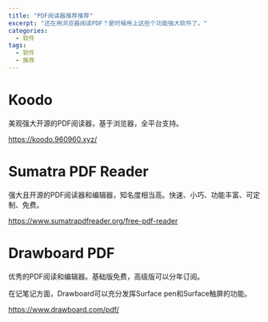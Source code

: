 ```yaml
---
title: "PDF阅读器推荐推荐"
excerpt: "还在用浏览器阅读PDF？是时候用上这些个功能强大软件了。"
categories:
  - 软件
tags:
  - 软件
  - 推荐
---
```


# Koodo

美观强大开源的PDF阅读器，基于浏览器，全平台支持。

https://koodo.960960.xyz/

# Sumatra PDF Reader

强大且开源的PDF阅读器和编辑器，知名度相当高。快速、小巧、功能丰富、可定制、免费。

https://www.sumatrapdfreader.org/free-pdf-reader

# Drawboard PDF

优秀的PDF阅读和编辑器。基础版免费，高级版可以分年订阅。

在记笔记方面，Drawboard可以充分发挥Surface pen和Surface触屏的功能。

https://www.drawboard.com/pdf/